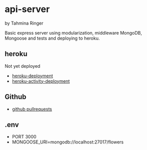 # api-server

by Tahmina Ringer

Basic express server using modularization, middleware MongoDB, Mongoose and tests and deploying to heroku.

## heroku

Not yet deployed

- [heroku-deployment]()
- [heroku-activity-deployment]()

## Github

- [github pullrequests](https://github.com/Tahmina-Ringer-401-advanced-javascript/api-server/pull/1)

## .env
- PORT 3000
- MONGOOSE_URI=mongodb://localhost:27017/flowers
